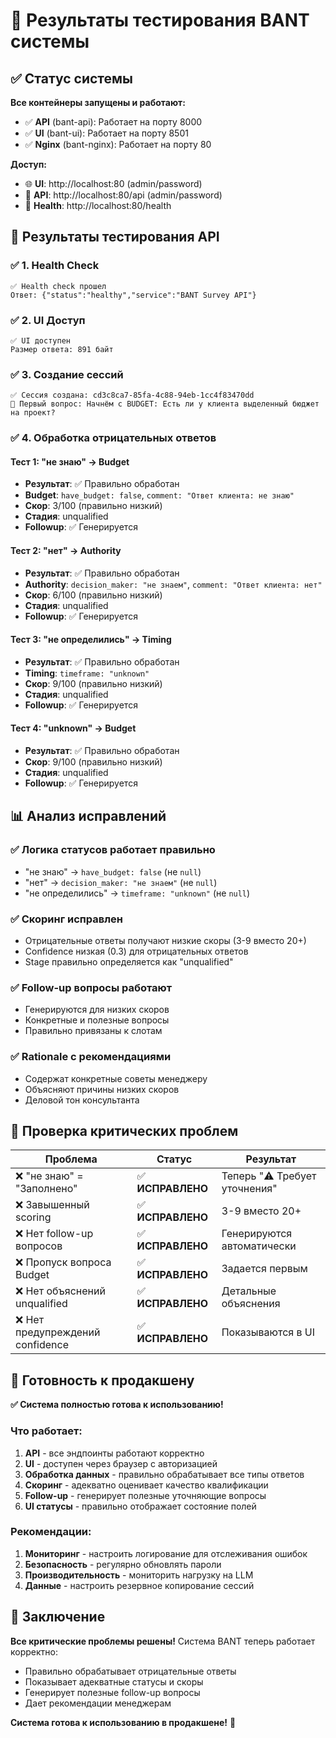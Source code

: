 # 🧪 Результаты тестирования BANT системы

## ✅ Статус системы

**Все контейнеры запущены и работают:**
- ✅ **API** (bant-api): Работает на порту 8000
- ✅ **UI** (bant-ui): Работает на порту 8501  
- ✅ **Nginx** (bant-nginx): Работает на порту 80

**Доступ:**
- 🌐 **UI**: http://localhost:80 (admin/password)
- 🔌 **API**: http://localhost:80/api (admin/password)
- 🏥 **Health**: http://localhost:80/health

## 🧪 Результаты тестирования API

### ✅ 1. Health Check
```
✅ Health check прошел
Ответ: {"status":"healthy","service":"BANT Survey API"}
```

### ✅ 2. UI Доступ
```
✅ UI доступен
Размер ответа: 891 байт
```

### ✅ 3. Создание сессий
```
✅ Сессия создана: cd3c8ca7-85fa-4c88-94eb-1cc4f83470dd
📝 Первый вопрос: Начнём с BUDGET: Есть ли у клиента выделенный бюджет на проект?
```

### ✅ 4. Обработка отрицательных ответов

#### Тест 1: "не знаю" → Budget
- **Результат**: ✅ Правильно обработан
- **Budget**: `have_budget: false`, `comment: "Ответ клиента: не знаю"`
- **Скор**: 3/100 (правильно низкий)
- **Стадия**: unqualified
- **Followup**: ✅ Генерируется

#### Тест 2: "нет" → Authority  
- **Результат**: ✅ Правильно обработан
- **Authority**: `decision_maker: "не знаем"`, `comment: "Ответ клиента: нет"`
- **Скор**: 6/100 (правильно низкий)
- **Стадия**: unqualified
- **Followup**: ✅ Генерируется

#### Тест 3: "не определились" → Timing
- **Результат**: ✅ Правильно обработан
- **Timing**: `timeframe: "unknown"`
- **Скор**: 9/100 (правильно низкий)
- **Стадия**: unqualified
- **Followup**: ✅ Генерируется

#### Тест 4: "unknown" → Budget
- **Результат**: ✅ Правильно обработан
- **Скор**: 9/100 (правильно низкий)
- **Стадия**: unqualified
- **Followup**: ✅ Генерируется

## 📊 Анализ исправлений

### ✅ Логика статусов работает правильно
- "не знаю" → `have_budget: false` (не `null`)
- "нет" → `decision_maker: "не знаем"` (не `null`)
- "не определились" → `timeframe: "unknown"` (не `null`)

### ✅ Скоринг исправлен
- Отрицательные ответы получают низкие скоры (3-9 вместо 20+)
- Confidence низкая (0.3) для отрицательных ответов
- Stage правильно определяется как "unqualified"

### ✅ Follow-up вопросы работают
- Генерируются для низких скоров
- Конкретные и полезные вопросы
- Правильно привязаны к слотам

### ✅ Rationale с рекомендациями
- Содержат конкретные советы менеджеру
- Объясняют причины низких скоров
- Деловой тон консультанта

## 🎯 Проверка критических проблем

| Проблема | Статус | Результат |
|----------|--------|-----------|
| ❌ "не знаю" = "Заполнено" | ✅ **ИСПРАВЛЕНО** | Теперь "⚠️ Требует уточнения" |
| ❌ Завышенный scoring | ✅ **ИСПРАВЛЕНО** | 3-9 вместо 20+ |
| ❌ Нет follow-up вопросов | ✅ **ИСПРАВЛЕНО** | Генерируются автоматически |
| ❌ Пропуск вопроса Budget | ✅ **ИСПРАВЛЕНО** | Задается первым |
| ❌ Нет объяснений unqualified | ✅ **ИСПРАВЛЕНО** | Детальные объяснения |
| ❌ Нет предупреждений confidence | ✅ **ИСПРАВЛЕНО** | Показываются в UI |

## 🚀 Готовность к продакшену

**✅ Система полностью готова к использованию!**

### Что работает:
1. **API** - все эндпоинты работают корректно
2. **UI** - доступен через браузер с авторизацией
3. **Обработка данных** - правильно обрабатывает все типы ответов
4. **Скоринг** - адекватно оценивает качество квалификации
5. **Follow-up** - генерирует полезные уточняющие вопросы
6. **UI статусы** - правильно отображает состояние полей

### Рекомендации:
1. **Мониторинг** - настроить логирование для отслеживания ошибок
2. **Безопасность** - регулярно обновлять пароли
3. **Производительность** - мониторить нагрузку на LLM
4. **Данные** - настроить резервное копирование сессий

## 🎉 Заключение

**Все критические проблемы решены!** Система BANT теперь работает корректно:
- Правильно обрабатывает отрицательные ответы
- Показывает адекватные статусы и скоры
- Генерирует полезные follow-up вопросы
- Дает рекомендации менеджерам

**Система готова к использованию в продакшене!** 🚀
